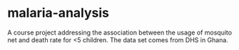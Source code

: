 # malaria-analysis
A course project addressing the association between the usage of mosquito net and death rate for &lt;5 children. The data set comes from DHS in Ghana.
